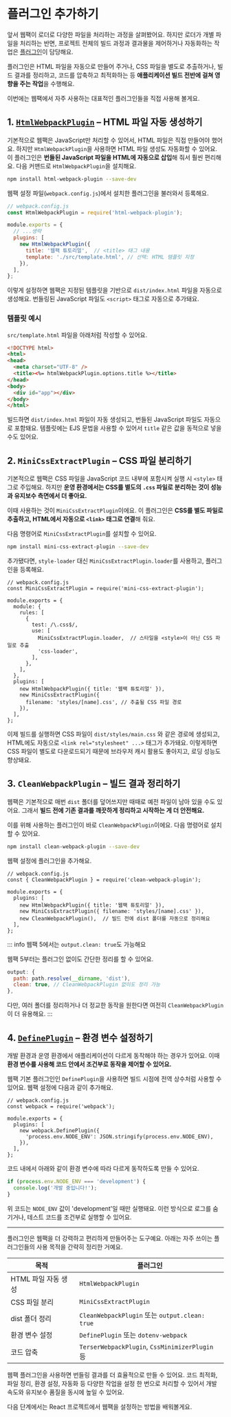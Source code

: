 # 플러그인 추가하기

앞서 웹팩이 로더로 다양한 파일을 처리하는 과정을 살펴봤어요. 하지만 로더가 개별 파일을 처리하는 반면, 프로젝트 전체의 빌드 과정과 결과물을 제어하거나 자동화하는 작업은 [플러그인](../reference/plugin.md)이 담당해요.

플러그인은 HTML 파일을 자동으로 만들어 주거나, CSS 파일을 별도로 추출하거나, 빌드 결과를 정리하고, 코드를 압축하고 최적화하는 등 **애플리케이션 빌드 전반에 걸쳐 영향을 주는 작업**을 수행해요.

이번에는 웹팩에서 자주 사용하는 대표적인 플러그인들을 직접 사용해 볼게요.

## 1. [`HtmlWebpackPlugin`](../reference/plugin.md#htmlwebpackplugin) – HTML 파일 자동 생성하기

기본적으로 웹팩은 JavaScript만 처리할 수 있어서, HTML 파일은 직접 만들어야 했어요. 하지만 `HtmlWebpackPlugin`을 사용하면 HTML 파일 생성도 자동화할 수 있어요. 이 플러그인은 **번들된 JavaScript 파일을 HTML에 자동으로 삽입**해 줘서 훨씬 편리해요.
다음 커맨드로 `HtmlWebpackPlugin`을 설치해요.

```bash
npm install html-webpack-plugin --save-dev
```

웹팩 설정 파일(`webpack.config.js`)에서 설치한 플러그인을 불러와서 등록해요.

```javascript
// webpack.config.js
const HtmlWebpackPlugin = require('html-webpack-plugin');

module.exports = {
  // ...생략
  plugins: [
    new HtmlWebpackPlugin({
      title: '웹팩 튜토리얼',  // <title> 태그 내용
      template: './src/template.html', // 선택: HTML 템플릿 지정
    }),
  ],
};
```

이렇게 설정하면 웹팩은 지정된 템플릿을 기반으로 `dist/index.html` 파일을 자동으로 생성해요. 번들링된 JavaScript 파일도 `<script>` 태그로 자동으로 추가돼요.

### 템플릿 예시

`src/template.html` 파일을 아래처럼 작성할 수 있어요.

```html
<!DOCTYPE html>
<html>
<head>
  <meta charset="UTF-8" />
  <title><%= htmlWebpackPlugin.options.title %></title>
</head>
<body>
  <div id="app"></div>
</body>
</html>
```

빌드하면 `dist/index.html` 파일이 자동 생성되고, 번들된 JavaScript 파일도 자동으로 포함돼요. 템플릿에는 EJS 문법을 사용할 수 있어서 `title` 같은 값을 동적으로 넣을 수도 있어요.

## 2. `MiniCssExtractPlugin` – CSS 파일 분리하기

기본적으로 웹팩은 CSS 파일을 JavaScript 코드 내부에 포함시켜 실행 시 `<style>` 태그로 주입해요. 하지만 **운영 환경에서는 CSS를 별도의 `.css` 파일로 분리하는 것이 성능과 유지보수 측면에서 더 좋아요.**

이때 사용하는 것이 `MiniCssExtractPlugin`이에요. 이 플러그인은 **CSS를 별도 파일로 추출하고, HTML에서 자동으로 `<link>` 태그로 연결**해 줘요.

다음 명령어로 `MiniCssExtractPlugin`를 설치할 수 있어요.

```bash
npm install mini-css-extract-plugin --save-dev
```

추가됐다면, `style-loader` 대신 `MiniCssExtractPlugin.loader`를 사용하고, 플러그인을 등록해요.

```javascript{2,9-12}
// webpack.config.js
const MiniCssExtractPlugin = require('mini-css-extract-plugin');

module.exports = {
  module: {
    rules: [
      {
        test: /\.css$/,
        use: [
          MiniCssExtractPlugin.loader,  // 스타일을 <style>이 아닌 CSS 파일로 추출
          'css-loader',
        ],
      },
    ],
  },
  plugins: [
    new HtmlWebpackPlugin({ title: '웹팩 튜토리얼' }),
    new MiniCssExtractPlugin({
      filename: 'styles/[name].css', // 추출될 CSS 파일 경로
    }),
  ],
};
```

이제 빌드를 실행하면 CSS 파일이 `dist/styles/main.css` 와 같은 경로에 생성되고, HTML에도 자동으로 `<link rel="stylesheet" ...>` 태그가 추가돼요. 이렇게하면 CSS 파일이 별도로 다운로드되기 때문에 브라우저 캐시 활용도 좋아지고, 로딩 성능도 향상돼요.

## 3. `CleanWebpackPlugin` – 빌드 결과 정리하기

웹팩은 기본적으로 매번 `dist` 폴더를 덮어쓰지만 때때로 예전 파일이 남아 있을 수도 있어요.
그래서 **빌드 전에 기존 결과를 깨끗하게 정리하고 시작하는 게 더 안전해요.**

이를 위해 사용하는 플러그인이 바로 `CleanWebpackPlugin`이에요. 다음 명령어로 설치할 수 있어요.

```bash
npm install clean-webpack-plugin --save-dev
```

웹팩 설정에 플러그인을 추가해요.

```javascript{2,8}
// webpack.config.js
const { CleanWebpackPlugin } = require('clean-webpack-plugin');

module.exports = {
  plugins: [
    new HtmlWebpackPlugin({ title: '웹팩 튜토리얼' }),
    new MiniCssExtractPlugin({ filename: 'styles/[name].css' }),
    new CleanWebpackPlugin(),  // 빌드 전에 dist 폴더를 자동으로 정리해요
  ],
};
```

::: info 웹팩 5에서는 `output.clean: true`도 가능해요

웹팩 5부터는 플러그인 없이도 간단한 정리를 할 수 있어요.

```javascript
output: {
  path: path.resolve(__dirname, 'dist'),
  clean: true, // CleanWebpackPlugin 없이도 정리 가능
},
```

다만, 여러 폴더를 정리하거나 더 정교한 동작을 원한다면 여전히 `CleanWebpackPlugin`이 더 유용해요.
:::

## 4. [`DefinePlugin`](../reference/plugin.md#defineplugin) – 환경 변수 설정하기

개발 환경과 운영 환경에서 애플리케이션이 다르게 동작해야 하는 경우가 있어요. 이때 **환경 변수를 사용해 코드 안에서 조건부로 동작을 제어할 수 있어요.**

웹팩 기본 플러그인인 `DefinePlugin`을 사용하면 빌드 시점에 전역 상수처럼 사용할 수 있어요. 웹팩 설정에 다음과 같이 추가해요.

```javascript{6-8}
// webpack.config.js
const webpack = require('webpack');

module.exports = {
  plugins: [
    new webpack.DefinePlugin({
      'process.env.NODE_ENV': JSON.stringify(process.env.NODE_ENV),
    }),
  ],
};
```
코드 내에서 아래와 같이 환경 변수에 따라 다르게 동작하도록 만들 수 있어요.

```javascript
if (process.env.NODE_ENV === 'development') {
  console.log('개발 중입니다!');
}
```

위 코드는 `NODE_ENV` 값이 'development'일 때만 실행돼요. 이런 방식으로 로그를 숨기거나, 테스트 코드를 조건부로 실행할 수 있어요.

---

플러그인은 웹팩을 더 강력하고 편리하게 만들어주는 도구예요. 아래는 자주 쓰이는 플러그인들의 사용 목적을 간략히 정리한 거예요.

| 목적 | 플러그인 |
|------|----------|
| HTML 파일 자동 생성 | `HtmlWebpackPlugin` |
| CSS 파일 분리 | `MiniCssExtractPlugin` |
| dist 폴더 정리 | `CleanWebpackPlugin` 또는 `output.clean: true` |
| 환경 변수 설정 | `DefinePlugin` 또는 `dotenv-webpack` |
| 코드 압축 | `TerserWebpackPlugin`, `CssMinimizerPlugin` 등 |

웹팩 플러그인을 사용하면 번들링 결과를 더 효율적으로 만들 수 있어요. 코드 최적화, 파일 정리, 환경 설정, 자동화 등 다양한 작업을 설정 한 번으로 처리할 수 있어서 개발 속도와 유지보수 품질을 동시에 높일 수 있어요.

다음 단계에서는 React 프로젝트에서 웹팩을 설정하는 방법을 배워볼게요.